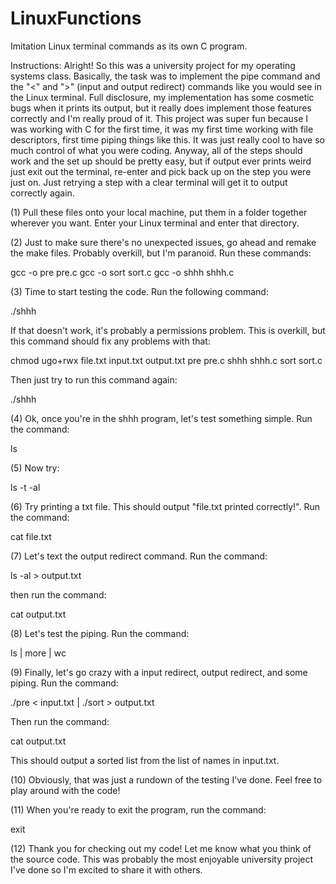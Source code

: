# LinuxFunctions
Imitation Linux terminal commands as its own C program. 

Instructions: 
Alright! So this was a university project for my operating systems class. Basically, the task was to implement the pipe command and 
the "<" and ">" (input and output redirect) commands like you would see in the Linux terminal. Full disclosure, my implementation
has some cosmetic bugs when it prints its output, but it really does implement those features correctly and I'm really proud of it. 
This project was super fun because I was working with C for the first time, it was my first time working with file descriptors, 
first time piping things like this. It was just really cool to have so much control of what you were coding. Anyway, all of the steps
should work and the set up should be pretty easy, but if output ever prints weird just exit out the terminal, re-enter and pick back
up on the step you were just on. Just retrying a step with a clear terminal will get it to output correctly again. 

(1) Pull these files onto your local machine, put them in a folder together wherever you want. Enter your Linux terminal and enter
that directory. 

(2) Just to make sure there's no unexpected issues, go ahead and remake the make files. Probably overkill, but I'm paranoid. 
Run these commands: 

gcc -o pre pre.c 
gcc -o sort sort.c 
gcc -o shhh shhh.c 

(3) Time to start testing the code. Run the following command: 

./shhh 

If that doesn't work, it's probably a permissions problem. This is overkill, but this command should fix any problems with that:

chmod ugo+rwx file.txt input.txt output.txt pre pre.c shhh shhh.c sort sort.c

Then just try to run this command again: 

./shhh

(4) Ok, once you're in the shhh program, let's test something simple. Run the command: 

ls

(5) Now try: 

ls -t -al 

(6) Try printing a txt file. This should output "file.txt printed correctly!". Run the command: 

cat file.txt

(7) Let's text the output redirect command. Run the command: 

ls -al > output.txt 

then run the command: 

cat output.txt 

(8) Let's test the piping. Run the command: 

ls | more | wc 

(9) Finally, let's go crazy with a input redirect, output redirect, and some piping. Run the command: 

./pre < input.txt | ./sort > output.txt

Then run the command: 

cat output.txt

This should output a sorted list from the list of names in input.txt. 

(10) Obviously, that was just a rundown of the testing I've done. Feel free to play around with the code!

(11) When you're ready to exit the program, run the command: 

exit 

(12) Thank you for checking out my code! Let me know what you think of the source code. This was probably the most enjoyable 
university project I've done so I'm excited to share it with others. 
